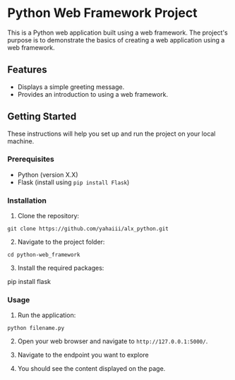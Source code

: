# Python Web Framework Project

This is a Python web application built using a web framework. The project's purpose is to demonstrate the basics of creating a web application using a web framework.

## Features

- Displays a simple greeting message.
- Provides an introduction to using a web framework.

## Getting Started

These instructions will help you set up and run the project on your local machine.

### Prerequisites

- Python (version X.X)
- Flask (install using `pip install Flask`)

### Installation

1. Clone the repository:

`git clone https://github.com/yahaiii/alx_python.git`


2. Navigate to the project folder:

`cd python-web_framework`


3. Install the required packages:

pip install flask


### Usage

1. Run the application:

`python filename.py`


2. Open your web browser and navigate to `http://127.0.0.1:5000/`.

3. Navigate to the endpoint you want to explore 

4. You should see the content displayed on the page.


